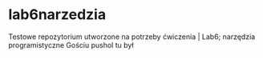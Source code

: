 # lab6narzedzia
Testowe repozytorium utworzone na potrzeby ćwiczenia | Lab6; narzędzia programistyczne
Gościu pushol tu był
